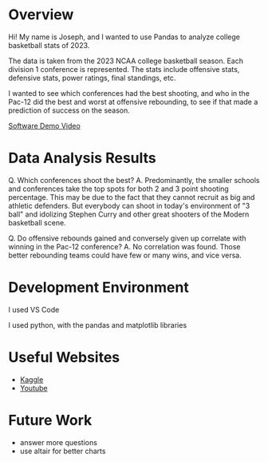 # Overview

Hi! My name is Joseph, and I wanted to use Pandas to analyze college basketball stats of 2023.

The data is taken from the 2023 NCAA college basketball season. Each division 1 conference is represented. The stats include offensive stats, defensive stats, power ratings, final standings, etc.

I wanted to see which conferences had the best shooting, and who in the Pac-12 did the best and worst at offensive rebounding, to see if that made a prediction of success on the season.


[Software Demo Video](https://youtu.be/gqA9U7q0SCE)

# Data Analysis Results

Q. Which conferences shoot the best?
A. Predominantly, the smaller schools and conferences take the top spots for both 2 and 3 point shooting percentage. This may be due to the fact that they cannot recruit as big and athletic defenders. But everybody can shoot in today's environment of "3 ball" and idolizing Stephen Curry and other great shooters of the Modern basketball scene.

Q. Do offensive rebounds gained and conversely given up correlate with winning in the Pac-12 conference?
A. No correlation was found. Those better rebounding teams could have few or many wins, and vice versa.

# Development Environment

I used VS Code

I used python, with the pandas and matplotlib libraries

# Useful Websites

* [Kaggle](https://kaggle.com)
* [Youtube](https://youtube.com)

# Future Work

* answer more questions
* use altair for better charts
